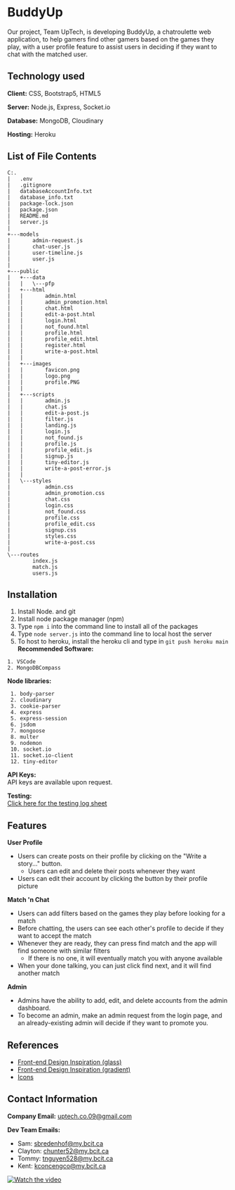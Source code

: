 
# BuddyUp

Our project, Team UpTech, is developing BuddyUp, a chatroulette web application, to help gamers find other gamers based on the games they play, with a user profile feature to assist users in deciding if they want to chat with the matched user.



## Technology used

**Client:** CSS, Bootstrap5, HTML5

**Server:** Node.js, Express, Socket.io

**Database:** MongoDB, Cloudinary

**Hosting:** Heroku


## List of File Contents
```
C:.
|   .env
|   .gitignore
|   databaseAccountInfo.txt
|   database_info.txt
|   package-lock.json
|   package.json
|   README.md
|   server.js
|
+---models
|       admin-request.js
|       chat-user.js
|       user-timeline.js
|       user.js
|
+---public
|   +---data
|   |   \---pfp
|   +---html
|   |       admin.html
|   |       admin_promotion.html
|   |       chat.html
|   |       edit-a-post.html
|   |       login.html
|   |       not_found.html
|   |       profile.html
|   |       profile_edit.html
|   |       register.html
|   |       write-a-post.html
|   |
|   +---images
|   |       favicon.png
|   |       logo.png
|   |       profile.PNG
|   |
|   +---scripts
|   |       admin.js
|   |       chat.js
|   |       edit-a-post.js
|   |       filter.js
|   |       landing.js
|   |       login.js
|   |       not_found.js
|   |       profile.js
|   |       profile_edit.js
|   |       signup.js
|   |       tiny-editor.js
|   |       write-a-post-error.js
|   |
|   \---styles
|           admin.css
|           admin_promotion.css
|           chat.css
|           login.css
|           not_found.css
|           profile.css
|           profile_edit.css
|           signup.css
|           styles.css
|           write-a-post.css
|
\---routes
        index.js
        match.js
        users.js
```
## Installation
1. Install Node. and git
2. Install node package manager (npm)
3. Type ```npm i``` into the command line to install all of the packages
4. Type ```node server.js``` into the command line to local host the server
5. To host to heroku, install the heroku cli and type in ```git push heroku main```
\
**Recommended Software:** 
```
1. VSCode
2. MongoDBCompass
```

**Node libraries:**
```
 1. body-parser
 2. cloudinary
 3. cookie-parser
 4. express
 5. express-session
 6. jsdom
 7. mongoose
 8. multer
 9. nodemon
 10. socket.io
 11. socket.io-client
 12. tiny-editor
 ```
 **API Keys:** \
 API keys are available upon request.

 **Testing:** \
 [Click here for the testing log sheet](https://docs.google.com/spreadsheets/d/1KaKxvpp6fQiB8izWTNHjA1_0JZfZF1e3IIUn_F1HTRE/edit#gid=394496370) 
 
## Features

 **User Profile**
- Users can create posts on their profile by clicking on the "Write a story..." button.
    - Users can edit and delete their posts whenever they want
- Users can edit their account by clicking the button by their profile picture

**Match 'n Chat**
- Users can add filters based on the games they play before looking for a match 
- Before chatting, the users can see each other's profile to decide if they want to accept the match
- Whenever they are ready, they can press find match and the app will find someone with similar filters 
    - If there is no one, it will eventually match you with anyone available
- When your done talking, you can just click find next, and it will find another match

**Admin**
- Admins have the ability to add, edit, and delete accounts from the admin dashboard.
- To become an admin, make an admin request from the login page, and an already-existing admin will decide if they want to promote you.
## References

- [Front-end Design Inspiration (glass)](https://css.glass/)
- [Front-end Design Inspiration (gradient)](https://cssgradient.io/)
- [Icons](https://fontawesome.com/)




## Contact Information

**Company Email:**
uptech.co.09@gmail.com

**Dev Team Emails:**
- Sam: sbredenhof@my.bcit.ca
- Clayton: chunter52@my.bcit.ca
- Tommy: tnguyen528@my.bcit.ca
- Kent: kconcengco@my.bcit.ca


[![Watch the video](https://img.youtube.com/vi/zfrqFqDBm3s/maxresdefault.jpg)](https://youtu.be/zfrqFqDBm3s)